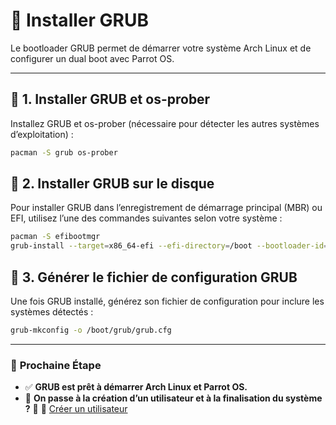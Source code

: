 # 🚀 Installer GRUB

Le bootloader GRUB permet de démarrer votre système Arch Linux et de configurer un dual boot avec Parrot OS.

---

## 📌 **1. Installer GRUB et os-prober**
Installez GRUB et os-prober (nécessaire pour détecter les autres systèmes d’exploitation) :

```bash
pacman -S grub os-prober
```

## 📌 **2. Installer GRUB sur le disque**
Pour installer GRUB dans l’enregistrement de démarrage principal (MBR) ou EFI, utilisez l’une des commandes suivantes selon votre système :

```bash
pacman -S efibootmgr
grub-install --target=x86_64-efi --efi-directory=/boot --bootloader-id=GRUB
```

## 📌 **3. Générer le fichier de configuration GRUB**
Une fois GRUB installé, générez son fichier de configuration pour inclure les systèmes détectés :

```bash
grub-mkconfig -o /boot/grub/grub.cfg
```
---

### 🚀 **Prochaine Étape**
- ✅ **GRUB est prêt à démarrer Arch Linux et Parrot OS.**
- 📌 **On passe à la création d’un utilisateur et à la finalisation du système ?** 🚀
📌 [Créer un utilisateur](pages/arch/creer_utilisateur.md)
